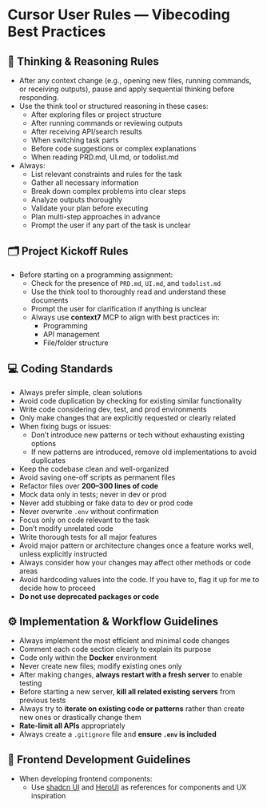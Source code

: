 # Cursor User Rules — Vibecoding Best Practices

## 🧠 Thinking & Reasoning Rules
- After any context change (e.g., opening new files, running commands, or receiving outputs), pause and apply sequential thinking before responding.
- Use the think tool or structured reasoning in these cases:
  - After exploring files or project structure
  - After running commands or reviewing outputs
  - After receiving API/search results
  - When switching task parts
  - Before code suggestions or complex explanations
  - When reading PRD.md, UI.md, or todolist.md
- Always:
  - List relevant constraints and rules for the task
  - Gather all necessary information
  - Break down complex problems into clear steps
  - Analyze outputs thoroughly
  - Validate your plan before executing
  - Plan multi-step approaches in advance
  - Prompt the user if any part of the task is unclear

## 🗂 Project Kickoff Rules
- Before starting on a programming assignment:
  - Check for the presence of `PRD.md`, `UI.md`, and `todolist.md`
  - Use the think tool to thoroughly read and understand these documents
  - Prompt the user for clarification if anything is unclear
  - Always use **context7** MCP to align with best practices in:
    - Programming
    - API management
    - File/folder structure

## 💻 Coding Standards
- Always prefer simple, clean solutions
- Avoid code duplication by checking for existing similar functionality
- Write code considering dev, test, and prod environments
- Only make changes that are explicitly requested or clearly related
- When fixing bugs or issues:
  - Don’t introduce new patterns or tech without exhausting existing options
  - If new patterns are introduced, remove old implementations to avoid duplicates
- Keep the codebase clean and well-organized
- Avoid saving one-off scripts as permanent files
- Refactor files over **200–300 lines of code**
- Mock data only in tests; never in dev or prod
- Never add stubbing or fake data to dev or prod code
- Never overwrite `.env` without confirmation
- Focus only on code relevant to the task
- Don’t modify unrelated code
- Write thorough tests for all major features
- Avoid major pattern or architecture changes once a feature works well, unless explicitly instructed
- Always consider how your changes may affect other methods or code areas
- Avoid hardcoding values into the code. If you have to, flag it up for me to decide how to proceed
- **Do not use deprecated packages or code**

## ⚙️ Implementation & Workflow Guidelines
- Always implement the most efficient and minimal code changes
- Comment each code section clearly to explain its purpose
- Code only within the **Docker** environment
- Never create new files; modify existing ones only
- After making changes, **always restart with a fresh server** to enable testing
- Before starting a new server, **kill all related existing servers** from previous tests
- Always try to **iterate on existing code or patterns** rather than create new ones or drastically change them
- **Rate-limit all APIs** appropriately
- Always create a `.gitignore` file and **ensure `.env` is included**

## 🎨 Frontend Development Guidelines
- When developing frontend components:
  - Use [shadcn UI](https://ui.shadcn.com/) and [HeroUI](https://www.heroui.com/) as references for components and UX inspiration
